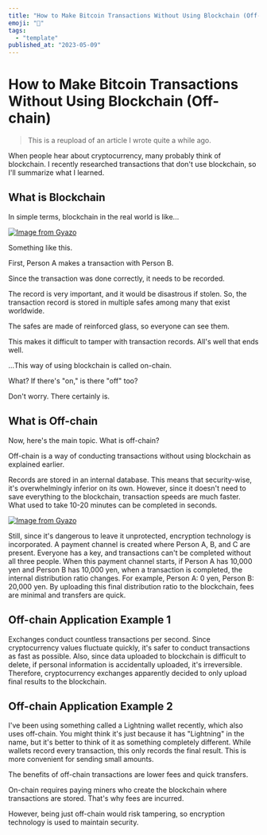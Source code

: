 ```yaml
---
title: "How to Make Bitcoin Transactions Without Using Blockchain (Off-chain)"
emoji: "🤖"
tags:
  - "template"
published_at: "2023-05-09"
---
```


# How to Make Bitcoin Transactions Without Using Blockchain (Off-chain)

> This is a reupload of an article I wrote quite a while ago.

When people hear about cryptocurrency, many probably think of blockchain. I recently researched transactions that don't use blockchain, so I'll summarize what I learned.

## What is Blockchain
In simple terms, blockchain in the real world is like...

[![Image from Gyazo](https://i.gyazo.com/9713f36f1f5ee01a3ecf8e13bc08659a.png)](https://gyazo.com/9713f36f1f5ee01a3ecf8e13bc08659a)

Something like this.

First, Person A makes a transaction with Person B.

Since the transaction was done correctly, it needs to be recorded.

The record is very important, and it would be disastrous if stolen. So, the transaction record is stored in multiple safes among many that exist worldwide.

The safes are made of reinforced glass, so everyone can see them.

This makes it difficult to tamper with transaction records. All's well that ends well.

...This way of using blockchain is called on-chain.

What? If there's "on," is there "off" too?

Don't worry. There certainly is.

## What is Off-chain
Now, here's the main topic. What is off-chain?

Off-chain is a way of conducting transactions without using blockchain as explained earlier.

Records are stored in an internal database. This means that security-wise, it's overwhelmingly inferior on its own. However, since it doesn't need to save everything to the blockchain, transaction speeds are much faster. What used to take 10-20 minutes can be completed in seconds.

[![Image from Gyazo](https://i.gyazo.com/7dfd830ae8c57ca3ce21ba993c1f51c7.png)](https://gyazo.com/7dfd830ae8c57ca3ce21ba993c1f51c7)

Still, since it's dangerous to leave it unprotected, encryption technology is incorporated. A payment channel is created where Person A, B, and C are present. Everyone has a key, and transactions can't be completed without all three people. When this payment channel starts, if Person A has 10,000 yen and Person B has 10,000 yen, when a transaction is completed, the internal distribution ratio changes. For example, Person A: 0 yen, Person B: 20,000 yen. By uploading this final distribution ratio to the blockchain, fees are minimal and transfers are quick.

## Off-chain Application Example 1
Exchanges conduct countless transactions per second. Since cryptocurrency values fluctuate quickly, it's safer to conduct transactions as fast as possible. Also, since data uploaded to blockchain is difficult to delete, if personal information is accidentally uploaded, it's irreversible. Therefore, cryptocurrency exchanges apparently decided to only upload final results to the blockchain.

## Off-chain Application Example 2
I've been using something called a Lightning wallet recently, which also uses off-chain. You might think it's just because it has "Lightning" in the name, but it's better to think of it as something completely different. While wallets record every transaction, this only records the final result. This is more convenient for sending small amounts.

The benefits of off-chain transactions are lower fees and quick transfers.

On-chain requires paying miners who create the blockchain where transactions are stored. That's why fees are incurred.

However, being just off-chain would risk tampering, so encryption technology is used to maintain security.
